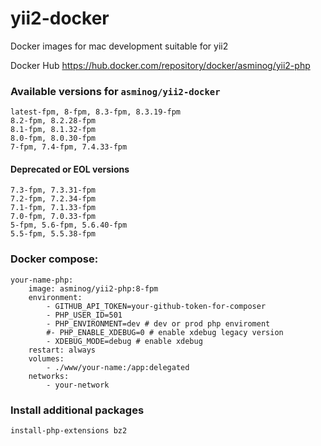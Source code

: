 # yii2-docker
Docker images for mac development suitable for yii2

Docker Hub https://hub.docker.com/repository/docker/asminog/yii2-php

### Available versions for `asminog/yii2-docker`

```
latest-fpm, 8-fpm, 8.3-fpm, 8.3.19-fpm
8.2-fpm, 8.2.28-fpm 
8.1-fpm, 8.1.32-fpm
8.0-fpm, 8.0.30-fpm
7-fpm, 7.4-fpm, 7.4.33-fpm
```

#### Deprecated or EOL versions

```
7.3-fpm, 7.3.31-fpm
7.2-fpm, 7.2.34-fpm
7.1-fpm, 7.1.33-fpm
7.0-fpm, 7.0.33-fpm
5-fpm, 5.6-fpm, 5.6.40-fpm
5.5-fpm, 5.5.38-fpm
```

### Docker compose:
    your-name-php:
        image: asminog/yii2-php:8-fpm
        environment:
            - GITHUB_API_TOKEN=your-github-token-for-composer
            - PHP_USER_ID=501
            - PHP_ENVIRONMENT=dev # dev or prod php enviroment
            #- PHP_ENABLE_XDEBUG=0 # enable xdebug legacy version
            - XDEBUG_MODE=debug # enable xdebug
        restart: always
        volumes:
            - ./www/your-name:/app:delegated
        networks:
            - your-network

### Install additional packages
    install-php-extensions bz2
